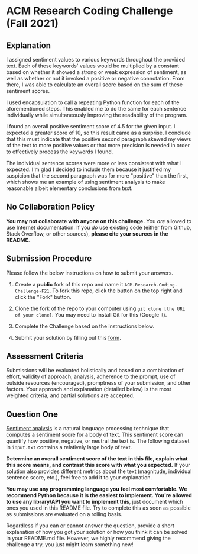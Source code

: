 # ACM Research Coding Challenge (Fall 2021)

## Explanation

I assigned sentiment values to various keywords throughout the provided text. Each of these keywords' values would be multiplied by a constant based on whether it showed a strong or weak expression of sentiment, as well as whether or not it invoked a positive or negative connotation. From there, I was able to calculate an overall score based on the sum of these sentiment scores. 

I used encapsulation to call a repeating Python function for each of the aforementioned steps. This enabled me to do the same for each sentence individually while simultaneously improving the readability of the program. 

I found an overall positive sentiment score of 4.5 for the given input. I expected a greater score of 10, so this result came as a surprise. I conclude that this must indicate that the positive second paragraph skewed my views of the text to more positive values or that more precision is needed in order to effectively process the keywords I found. 

The individual sentence scores were more or less consistent with what I expected. I'm glad I decided to include them because it justified my suspicion that the second paragraph was for more "positive" than the first, which shows me an example of using sentiment analysis to make reasonable albeit elementary conclusions from text. 

## [](https://github.com/ACM-Research/Coding-Challenge-F21#no-collaboration-policy)No Collaboration Policy

**You may not collaborate with anyone on this challenge.**  You  _are_  allowed to use Internet documentation. If you  _do_  use existing code (either from Github, Stack Overflow, or other sources),  **please cite your sources in the README**.

## [](https://github.com/ACM-Research/Coding-Challenge-F21#submission-procedure)Submission Procedure

Please follow the below instructions on how to submit your answers.

1.  Create a  **public**  fork of this repo and name it  `ACM-Research-Coding-Challenge-F21`. To fork this repo, click the button on the top right and click the "Fork" button.

2.  Clone the fork of the repo to your computer using  `git clone [the URL of your clone]`. You may need to install Git for this (Google it).

3.  Complete the Challenge based on the instructions below.

4.  Submit your solution by filling out this [form](https://acmutd.typeform.com/to/zF1IcBGR).

## Assessment Criteria 

Submissions will be evaluated holistically and based on a combination of effort, validity of approach, analysis, adherence to the prompt, use of outside resources (encouraged), promptness of your submission, and other factors. Your approach and explanation (detailed below) is the most weighted criteria, and partial solutions are accepted. 

## [](https://github.com/ACM-Research/Coding-Challenge-S21#question-one)Question One

[Sentiment analysis](https://en.wikipedia.org/wiki/Sentiment_analysis) is a natural language processing technique that computes a sentiment score for a body of text. This sentiment score can quantify how positive, negative, or neutral the text is. The following dataset in  `input.txt`  contains a relatively large body of text.

**Determine an overall sentiment score of the text in this file, explain what this score means, and contrast this score with what you expected.**  If your solution also provides different metrics about the text (magnitude, individual sentence score, etc.), feel free to add it to your explanation.   

**You may use any programming language you feel most comfortable. We recommend Python because it is the easiest to implement. You're allowed to use any library/API you want to implement this**, just document which ones you used in this README file. Try to complete this as soon as possible as submissions are evaluated on a rolling basis.

Regardless if you can or cannot answer the question, provide a short explanation of how you got your solution or how you think it can be solved in your README.md file. However, we highly recommend giving the challenge a try, you just might learn something new!

